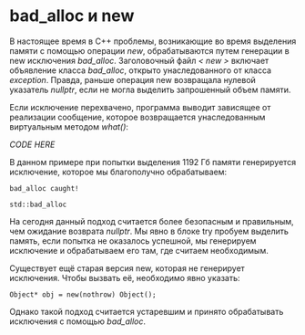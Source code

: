 # bad_alloc и new
В настоящее время в C++ проблемы, возникающие во время выделения памяти с помощью операции *new*, обрабатываются путем генерации в new исключения *bad_alloc*. Заголовочный файл *< new >* включает объявление класса *bad_alloc*, открыто унаследованного от класса *exception*. Правда, раньше операция new возвращала нулевой указатель *nullptr*, если не могла выделить запрошенный объем памяти.

Если исключение перехвачено, программа выводит зависящее от реализации сообщение, которое возвращается унаследованным виртуальным методом *what()*:

_CODE HERE_

В данном примере при попытки выделения 1192 Гб памяти генерируется исключение, которое мы благополучно обрабатываем:

<code>bad_alloc caught!                                        
std::bad_alloc</code>

На сегодня данный подход считается более безопасным и правильным, чем ожидание возврата *nullptr*. Мы явно в блоке try пробуем выделить память, если попытка не оказалось успешной, мы генерируем исключение и обрабатываем его там, где считаем необходимым.

Существует ещё старая версия new, которая не генерирует исключения. Чтобы вызвать её, необходимо явно указать:

<code>Object* obj = new(nothrow) Object();</code>

Однако такой подход считается устаревшим и принято обрабатывать исключения с помощью *bad_alloc*.